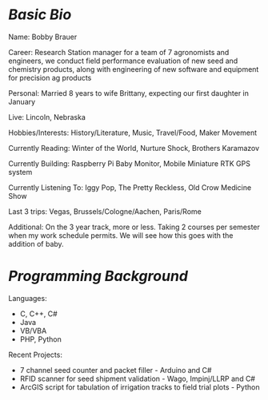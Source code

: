# *Basic Bio*

Name:  Bobby Brauer

Career:  Research Station manager for a team of 7 agronomists and engineers, we conduct field performance evaluation of new seed and chemistry products, along with engineering of new software and equipment for precision ag products

Personal:  Married 8 years to wife Brittany, expecting our first daughter in January

Live:  Lincoln, Nebraska

Hobbies/Interests:  History/Literature, Music, Travel/Food, Maker Movement

Currently Reading:  Winter of the World, Nurture Shock, Brothers Karamazov

Currently Building:  Raspberry Pi Baby Monitor, Mobile Miniature RTK GPS system

Currently Listening To:  Iggy Pop, The Pretty Reckless, Old Crow Medicine Show 

Last 3 trips:  Vegas, Brussels/Cologne/Aachen, Paris/Rome

Additional:  On the 3 year track, more or less.  Taking 2 courses per semester when my work schedule permits.  We will see how this goes with the addition of baby.

# *Programming Background*

Languages:
* C, C++, C#
* Java
* VB/VBA
* PHP, Python

Recent Projects:
* 7 channel seed counter and packet filler - Arduino and C#
* RFID scanner for seed shipment validation - Wago, Impinj/LLRP and C#
* ArcGIS script for tabulation of irrigation tracks to field trial plots - Python
